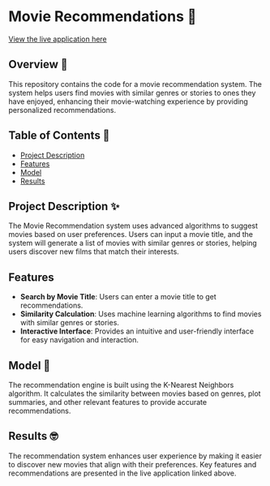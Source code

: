 # Movie Recommendations 🧐

[View the live application here](https://recommendationsmovie.streamlit.app/)

## Overview 📃

This repository contains the code for a movie recommendation system. The system helps users find movies with similar genres or stories to ones they have enjoyed, enhancing their movie-watching experience by providing personalized recommendations.

## Table of Contents 📌

- [Project Description](#project-description)
- [Features](#features)
- [Model](#model)
- [Results](#results)

## Project Description ✨

The Movie Recommendation system uses advanced algorithms to suggest movies based on user preferences. Users can input a movie title, and the system will generate a list of movies with similar genres or stories, helping users discover new films that match their interests.

## Features

- **Search by Movie Title**: Users can enter a movie title to get recommendations.
- **Similarity Calculation**: Uses machine learning algorithms to find movies with similar genres or stories.
- **Interactive Interface**: Provides an intuitive and user-friendly interface for easy navigation and interaction.

## Model 🔗

The recommendation engine is built using the K-Nearest Neighbors algorithm. It calculates the similarity between movies based on genres, plot summaries, and other relevant features to provide accurate recommendations.

## Results 🤓

The recommendation system enhances user experience by making it easier to discover new movies that align with their preferences. Key features and recommendations are presented in the live application linked above.
